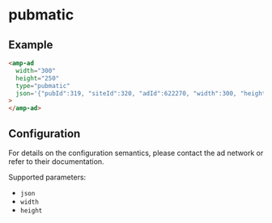 <!---
Copyright 2016 The AMP HTML Authors. All Rights Reserved.

Licensed under the Apache License, Version 2.0 (the "License");
you may not use this file except in compliance with the License.
You may obtain a copy of the License at

  http://www.apache.org/licenses/LICENSE-2.0

Unless required by applicable law or agreed to in writing, software
distributed under the License is distributed on an "AS-IS" BASIS,
WITHOUT WARRANTIES OR CONDITIONS OF ANY KIND, either express or implied.
See the License for the specific language governing permissions and
limitations under the License.
-->

# pubmatic

## Example

```html
<amp-ad
  width="300"
  height="250"
  type="pubmatic"
  json='{"pubId":319, "siteId":320, "adId":622270, "width":300, "height":250}'
>
</amp-ad>
```

## Configuration

For details on the configuration semantics, please contact the ad network or refer to their documentation.

Supported parameters:

-   `json`
-   `width`
-   `height`
